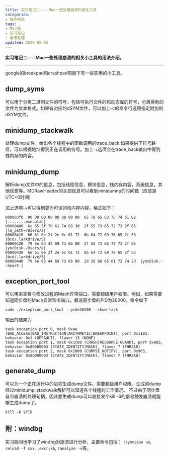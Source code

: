```yaml
---
title: 实习笔记二----Mac一些处理崩溃的相关工具
categories:
- 操作系统
tags:
- MacOS
- 实习笔记
- 崩溃处理
updated: 2020-05-03  
---  
```


**实习笔记二----Mac一些处理崩溃的相关小工具的用法介绍。**

---

google的breakpad和crashpad项目下有一些实用的小工具。

## dump_syms
可以用于分离二进制文件的符号，包括可执行文件的和动态库的符号，分离得到的文件为文本格式。如果有对应的dSYM文件，可以加上-c的命令行选项指定附加的dSYM文件。

## minidump_stackwalk
处理dump文件，给出各个线程中的函数调用的trace_back.如果提供了符号路径，可以根据地址得到正在调用的符号。加上`-s`选项会在trace_back输出中得到栈内存的内容。

## minidump_dump
解析dump文件中的信息，包括线程信息，模块信息，栈内存内容，系统信息，其他信息等。MDRawHeader的头部信息可以看到minidumnp的时间戳（应该是UTC+0时间）

加上选项`-x`可以得到更为可读的栈内存内容，格式如下：
```
000003f0  00 00 00 00 00 00 00 00  65 78 65 63 75 74 61 62  |........executab|
00000400  6c 65 5f 70 61 74 68 3d  2f 55 73 65 72 73 2f 65  |le_path=/Users/a|
00000410  66 61 6e 2f 2e 6c 61 72  6b 64 72 69 76 65 2f 53  |bcd/.larkdrive/S|
00000420  79 6e 63 44 69 73 6b 00  2f 55 73 65 72 73 2f 65  |yncDisk./Users/a|
00000430  66 61 6e 2f 2e 6c 61 72  6b 64 72 69 76 65 2f 53  |bcd/.larkdrive/S|
00000440  79 6e 63 44 69 73 6b 00  2d 2d 68 65 61 72 74 2d  |yncDisk.--heart-|
```

## exception_port_tool
可以用来查看与修改进程的Mach异常端口。需要超级用户权限。例如，如果需要知道同步盘的Mach异常监听端口，假设同步盘的PID为36200，命令如下
```
sudo ./exception_port_tool --pid=36200 --show-task
```
输出的结果为
```
task exception port 0, mask 0x4e (BAD_ACCESS|BAD_INSTRUCTION|ARITHMETIC|BREAKPOINT), port 0x1103, behavior 0x1 (DEFAULT), flavor 13 (NONE)
task exception port 1, mask 0x1c00 (CRASH|RESOURCE|GUARD), port 0xa03, behavior 0x80000003 (STATE_IDENTITY|MACH), flavor 7 (THREAD)
task exception port 2, mask 0x2000 (CORPSE_NOTIFY), port 0x903, behavior 0x80000003 (STATE_IDENTITY|MACH), flavor 7 (THREAD)
```

## generate_dump
可以为一个正在运行中的进程生成dump文件。需要超级用户权限。生成的dump经过minidump_stackwalk解析可以知道各个线程的工作情况。
不过由于同步盘自带崩溃的处理句柄，因此想生成dump可以直接发个kill -6的信号触发崩溃就能够生成dump了。

```
kill -6 $PID
```

## 附：windbg

实习期间也学习了windbg对崩溃进行分析，主要命令包括：
`!symnoise on`, `reload -f xxx`, `.excr;kb`, `!analyze -v`等。